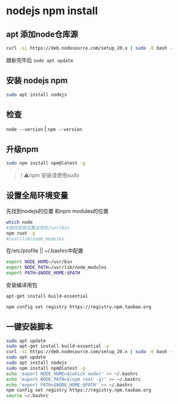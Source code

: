 # nodejs npm install

## apt 添加node仓库源
```sh
curl -sL https://deb.nodesource.com/setup_20.x | sudo -E bash -
```

跟新完毕后 `sudo apt update`

## 安装 nodejs npm

```sh
sudo apt install nodejs
```

## 检查
`node --version` | `npm --version`

## 升级npm
```sh
sudo npm install npm@latest -g
```
>! :warning:npm 安装请使用sudo

## 设置全局环境变量

先找到nodejs的位置 和npm modules的位置
```sh
which node
#我的安装位置出现在/usr/bin
npm root -g
#/usr/lib/node_modules
```
在/etc/profile || ~/.bashrc中配置
```sh
export NODE_HOME=/usr/bin
export NODE_PATH=/usr/lib/node_modules
export PATH=$NODE_HOME:$PATH
```
安装编译用包
```bash
apt-get install build-essential
```

```sh
npm config set registry https://registry.npm.taobao.org
```

## 一键安装脚本
```sh
sudo apt update
sudo apt-get install build-essential -y
curl -sL https://deb.nodesource.com/setup_20.x | sudo -E bash -
sudo apt update
sudo apt install nodejs
sudo npm install npm@latest -g
echo 'export NODE_HOME=$(which node)' >> ~/.bashrc
echo 'export NODE_PATH=$(npm root -g)' >> ~/.bashrc
echo 'export PATH=$NODE_HOME:$PATH' >> ~/.bashrc
npm config set registry https://registry.npm.taobao.org
source ~/.bashrc
```

